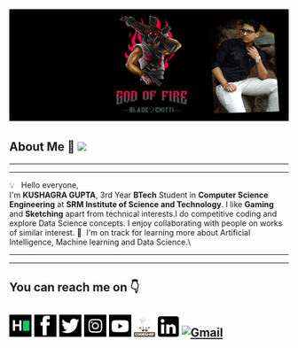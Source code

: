 ![](main.png)
--------------------------------------------------------------------------------------------------------------------------------------------------------------------------
## About Me :love_you_gesture: ![](https://komarev.com/ghpvc/?username=godoffirekg&color=green)
--------------------------------------------------------------------------------------------------------------------------------------------------------------------------
--------------------------------------------------------------------------------------------------------------------------------------------------------------------------

💡 &nbsp; Hello everyone,<br>
I'm __KUSHAGRA GUPTA__, 3rd Year __BTech__ Student in __Computer Science Engineering__ at __SRM Institute of Science and Technology__. I like __Gaming__ and __Sketching__ apart from technical interests.I do competitive coding and explore Data Science concepts. I enjoy collaborating with people on works of similar interest.
🌱 &nbsp;I'm on track for learning more about Artificial Intelligence, Machine learning and Data Science.\

--------------------------------------------------------------------------------------------------------------------------------------------------------------------------
--------------------------------------------------------------------------------------------------------------------------------------------------------------------------
## You can reach me on :point_down:
[![Foo](Logos1/1.png)](https://www.hackerrank.com/kushagra357)
[![Foo](Logos1/2.png)](https://www.facebook.com/kushagra.gupta.0508/)
[![Foo](Logos1/3.png)](https://twitter.com/kushagra357)
[![Foo](Logos1/4.png)](https://www.instagram.com/kushagra._.99/)
[![Foo](Logos1/5.png)](https://www.youtube.com/channel/UCPtHNEgopEEOA1NKUmWFDgA)
[![Foo](Logos1/6.png)](https://www.codechef.com/users/kushagra357)
[![Foo](Logos1/7.png)](https://www.linkedin.com/in/kushagra-gupta-5a92a812a/)
<a href="mailto:kushagra357@gmail.com"><img alt="Gmail" src="https://img.shields.io/badge/Gmail-D14836?style=flat&logo=gmail&logoColor=white" /></a> &nbsp;
--------------------------------------------------------------------------------------------------------------------------------------------------------------------------
